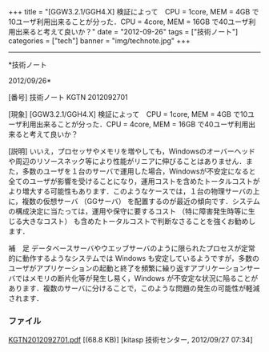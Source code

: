 ﻿+++
title = "[GGW3.2.1/GGH4.X] 検証によって　CPU = 1core, MEM = 4GB で10ユーザ利用出来ることが分った．CPU = 4core, MEM = 16GB で40ユーザ利用出来ると考えて良いか？"
date = "2012-09-26"
tags = ["技術ノート"]
categories = ["tech"]
banner = "img/technote.jpg"
+++

-----------------------------------------------------------------------------------------------------------------------------

*技術ノート

2012/09/26*


[番号]
技術ノート KGTN 2012092701

[現象]
[GGW3.2.1/GGH4.X] 検証によって　CPU = 1core, MEM = 4GB
で10ユーザ利用出来ることが分った．CPU = 4core, MEM = 16GB
で40ユーザ利用出来ると考えて良いか？

[説明]
いいえ，プロセッサやメモリを増やしても，Windowsのオーバーヘッドや周辺のリソースネック等により性能がリニアに伸びることはありません．また，多数のユーザを１台のサーバで運用した場合，Windowsが不安定になると全てのユーザが影響を受けることになり，運用コストを含めたトータルコストがより増大する可能性もあります．このようなケースでは，１台の物理サーバの上に，複数の仮想サーバ
（GGサーバ）
を配置するのが最近の傾向です．システムの構成決定に当たっては，運用や保守に要するコスト
（特に障害発生時等に生じる大きなコスト）
も含めたトータルコストで判断なさることを強くお勧めします．

補　足
データベースサーバやウエッブサーバのように限られたプロセスが定常的に動作するようなシステムでは
Windows
も安定しているようですが，多数のユーザがアプリケーションの起動と終了を頻繁に繰り返すアプリケーションサーバではメモリの断片化等が発生し易く，Windows
が不安定な状況に陥ることがあります．複数のサーバに分けることで，このような問題の発生の可能性が軽減されます．


### ファイル

 
 


[KGTN2012092701.pdf](http://techreport.kitasp.net/attachments/download/1011/KGTN2012092701.pdf)
 [(68.8 KB)] [kitasp 技術センター, 2012/09/27
07:34]


 


 

